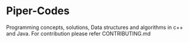 # Piper-Codes
Programming concepts, solutions, Data structures and  algorithms in c++ and Java.
For contribution please refer CONTRIBUTING.md




